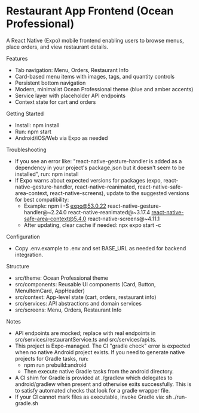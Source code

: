 # Restaurant App Frontend (Ocean Professional)

A React Native (Expo) mobile frontend enabling users to browse menus, place orders, and view restaurant details.

Features
- Tab navigation: Menu, Orders, Restaurant Info
- Card-based menu items with images, tags, and quantity controls
- Persistent bottom navigation
- Modern, minimalist Ocean Professional theme (blue and amber accents)
- Service layer with placeholder API endpoints
- Context state for cart and orders

Getting Started
- Install: npm install
- Run: npm start
- Android/iOS/Web via Expo as needed

Troubleshooting
- If you see an error like: "react-native-gesture-handler is added as a dependency in your project's package.json but it doesn't seem to be installed", run: npm install
- If Expo warns about expected versions for packages (expo, react-native-gesture-handler, react-native-reanimated, react-native-safe-area-context, react-native-screens), update to the suggested versions for best compatibility:
  - Example: npm i -S expo@53.0.22 react-native-gesture-handler@~2.24.0 react-native-reanimated@~3.17.4 react-native-safe-area-context@5.4.0 react-native-screens@~4.11.1
  - After updating, clear cache if needed: npx expo start -c

Configuration
- Copy .env.example to .env and set BASE_URL as needed for backend integration.

Structure
- src/theme: Ocean Professional theme
- src/components: Reusable UI components (Card, Button, MenuItemCard, AppHeader)
- src/context: App-level state (cart, orders, restaurant info)
- src/services: API abstractions and domain services
- src/screens: Menu, Orders, Restaurant Info

Notes
- API endpoints are mocked; replace with real endpoints in src/services/restaurantService.ts and src/services/api.ts.
- This project is Expo-managed. The CI "gradle check" error is expected when no native Android project exists. If you need to generate native projects for Gradle tasks, run:
  - npm run prebuild:android
  - Then execute native Gradle tasks from the android directory.
- A CI shim for Gradle is provided at ./gradlew which delegates to android/gradlew when present and otherwise exits successfully. This is to satisfy automated checks that look for a gradle wrapper file.
- If your CI cannot mark files as executable, invoke Gradle via: sh ./run-gradle.sh <gradle-args>
